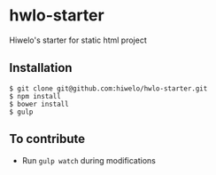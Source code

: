 # hwlo-starter
Hiwelo's starter for static html project

## Installation
```
$ git clone git@github.com:hiwelo/hwlo-starter.git
$ npm install
$ bower install
$ gulp
```

## To contribute
* Run `gulp watch` during modifications
